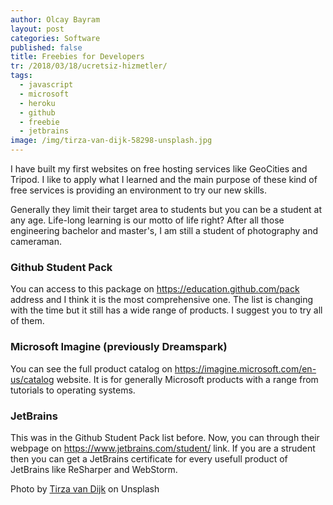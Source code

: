 ```yaml
---
author: Olcay Bayram
layout: post
categories: Software
published: false
title: Freebies for Developers
tr: /2018/03/18/ucretsiz-hizmetler/
tags:
  - javascript
  - microsoft
  - heroku
  - github
  - freebie
  - jetbrains
image: /img/tirza-van-dijk-58298-unsplash.jpg
---
```

I have built my first websites on free hosting services like GeoCities and Tripod. I like to apply what I learned and the main purpose of these kind of free services is providing an environment to try our new skills.

Generally they limit their target area to students but you can be a student at any age. Life-long learning is our motto of life right? After all those engineering bachelor and master's, I am still a student of photography and cameraman.

### Github Student Pack

You can access to this package on https://education.github.com/pack address and I think it is the most comprehensive one. The list is changing with the time but it still has a wide range of products. I suggest you to try all of them.

### Microsoft Imagine (previously Dreamspark)

You can see the full product catalog on https://imagine.microsoft.com/en-us/catalog website. It is for generally Microsoft products with a range from tutorials to operating systems.

### JetBrains

This was in the Github Student Pack list before. Now, you can through their webpage on https://www.jetbrains.com/student/ link. If you are a strudent then you can get a JetBrains certificate for every usefull product of JetBrains like ReSharper and WebStorm.
<!--more-->


Photo by [Tirza van Dijk](https://unsplash.com/photos/I8OhOu-wLO4?utm_source=unsplash&utm_medium=referral&utm_content=creditCopyText) on Unsplash
